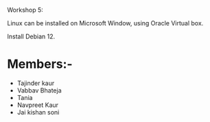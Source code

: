 Workshop 5:

Linux can be installed on Microsoft Window, using Oracle Virtual box.

Install Debian 12.

# Members:- 
- Tajinder kaur
- Vabbav Bhateja
- Tania
- Navpreet Kaur
- Jai kishan soni

